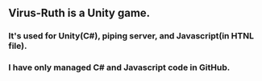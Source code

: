 ## Virus-Ruth is a Unity game.
### It's used for Unity(C#), piping server, and Javascript(in HTNL file).
### I have only managed C# and Javascript code in GitHub.

